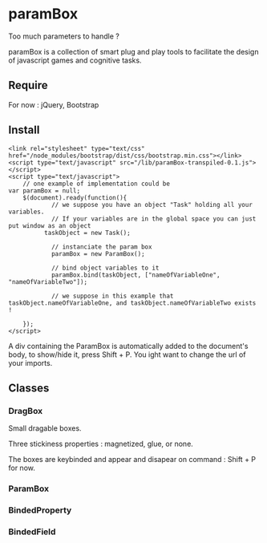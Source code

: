 # paramBox

Too much parameters to handle ? 

paramBox is a collection of smart plug and play tools to facilitate the design of javascript games and cognitive tasks.

## Require

For now : jQuery, Bootstrap

## Install
	<link rel="stylesheet" type="text/css" href="/node_modules/bootstrap/dist/css/bootstrap.min.css"></link>
	<script type="text/javascript" src="/lib/paramBox-transpiled-0.1.js"></script>
	<script type="text/javascript">
		// one example of implementation could be
    var paramBox = null;
		$(document).ready(function(){
				// we suppose you have an object "Task" holding all your variables. 
				// If your variables are in the global space you can just put window as an object
			  taskObject = new Task();			
				
				// instanciate the param box
				paramBox = new ParamBox();

				// bind object variables to it
				paramBox.bind(taskObject, ["nameOfVariableOne", "nameOfVariableTwo"]);

				// we suppose in this example that taskObject.nameOfVariableOne, and taskObject.nameOfVariableTwo exists !
			
		});
	</script>


A div containing the ParamBox is automatically added to the document's body, to show/hide it, press Shift + P. You ight want to change the url of your imports.


## Classes

### DragBox

Small dragable boxes. 

Three stickiness properties : magnetized, glue, or none.

The boxes are keybinded and appear and disapear on command : Shift + P for now.


### ParamBox

### BindedProperty

### BindedField

